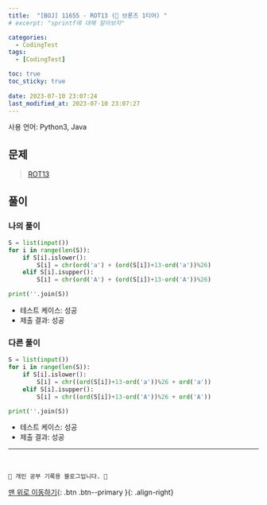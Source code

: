 ```yaml
---
title:  "[BOJ] 11655 - ROT13 (🥉 브론즈 1티어) "
# excerpt: "sprintf에 대해 알아보자"

categories:
  - CodingTest
tags:
  - [CodingTest]

toc: true
toc_sticky: true
 
date: 2023-07-10 23:07:24
last_modified_at: 2023-07-10 23:07:27
---
```


사용 언어: Python3, Java

## 문제
> [ROT13](https://www.acmicpc.net/problem/11655)

## 풀이
### 나의 풀이
```py
S = list(input())
for i in range(len(S)):
    if S[i].islower():
        S[i] = chr(ord('a') + (ord(S[i])+13-ord('a'))%26)
    elif S[i].isupper():
        S[i] = chr(ord('A') + (ord(S[i])+13-ord('A'))%26)

print(''.join(S))
```
- 테스트 케이스: 성공
- 제출 결과: 성공


### 다른 풀이
```py
S = list(input())
for i in range(len(S)):
    if S[i].islower():
        S[i] = chr((ord(S[i])+13-ord('a'))%26 + ord('a'))
    elif S[i].isupper():
        S[i] = chr((ord(S[i])+13-ord('A'))%26 + ord('A'))

print(''.join(S))
```
- 테스트 케이스: 성공
- 제출 결과: 성공







***
<br>


    💛 개인 공부 기록용 블로그입니다. 👻

[맨 위로 이동하기](#){: .btn .btn--primary }{: .align-right}